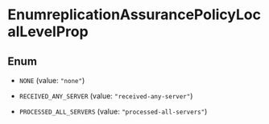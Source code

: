 

# EnumreplicationAssurancePolicyLocalLevelProp

## Enum


* `NONE` (value: `"none"`)

* `RECEIVED_ANY_SERVER` (value: `"received-any-server"`)

* `PROCESSED_ALL_SERVERS` (value: `"processed-all-servers"`)



